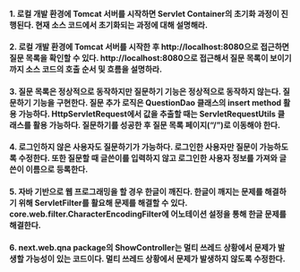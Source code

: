 #### 1. 로컬 개발 환경에 Tomcat 서버를 시작하면 Servlet Container의 초기화 과정이 진행된다. 현재 소스 코드에서 초기화되는 과정에 대해 설명해라.

#### 2. 로컬 개발 환경에 Tomcat 서버를 시작한 후 http://localhost:8080으로 접근하면 질문 목록을 확인할 수 있다. http://localhost:8080으로 접근해서 질문 목록이 보이기까지 소스 코드의 호출 순서 및 흐름을 설명하라.

#### 3. 질문 목록은 정상적으로 동작하지만 질문하기 기능은 정상적으로 동작하지 않는다. 질문하기 기능을 구현한다. 질문 추가 로직은 QuestionDao 클래스의 insert method 활용 가능하다. HttpServletRequest에서 값을 추출할 때는 ServletRequestUtils 클래스를 활용 가능하다. 질문하기를 성공한 후 질문 목록 페이지(“/”)로 이동해야 한다.

#### 4. 로그인하지 않은 사용자도 질문하기가 가능하다. 로그인한 사용자만 질문이 가능하도록 수정한다. 또한 질문할 때 글쓴이를 입력하지 않고 로그인한 사용자 정보를 가져와 글쓴이 이름으로 등록한다.

#### 5. 자바 기반으로 웹 프로그래밍을 할 경우 한글이 깨진다. 한글이 깨지는 문제를 해결하기 위해 ServletFilter를 활요해 문제를 해결할 수 있다. core.web.filter.CharacterEncodingFilter에 어노테이션 설정을 통해 한글 문제를 해결한다.

#### 6. next.web.qna package의 ShowController는 멀티 쓰레드 상황에서 문제가 발생할 가능성이 있는 코드이다. 멀티 쓰레드 상황에서 문제가 발생하지 않도록 수정한다.